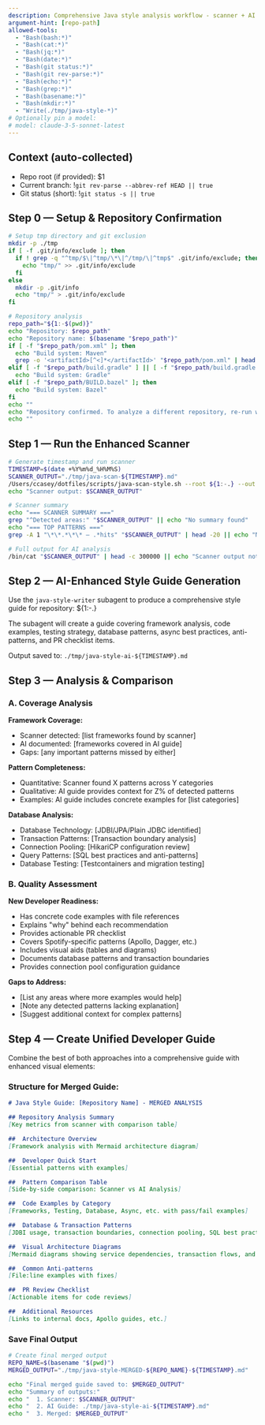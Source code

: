 ```yaml
---
description: Comprehensive Java style analysis workflow - scanner + AI analysis + comparison + examples, with timestamped output for backend developers.
argument-hint: [repo-path]
allowed-tools:
  - "Bash(bash:*)"
  - "Bash(cat:*)"
  - "Bash(jq:*)"
  - "Bash(date:*)"
  - "Bash(git status:*)"
  - "Bash(git rev-parse:*)"
  - "Bash(echo:*)"
  - "Bash(grep:*)"
  - "Bash(basename:*)"
  - "Bash(mkdir:*)"
  - "Write(./tmp/java-style-*)"
# Optionally pin a model:
# model: claude-3-5-sonnet-latest
---
```


## Context (auto-collected)

- Repo root (if provided): $1
- Current branch: !`git rev-parse --abbrev-ref HEAD || true`
- Git status (short): !`git status -s || true`

## Step 0 — Setup & Repository Confirmation

```bash
# Setup tmp directory and git exclusion
mkdir -p ./tmp
if [ -f .git/info/exclude ]; then
  if ! grep -q "^tmp/$\|^tmp/\*\|^/tmp/\|^tmp$" .git/info/exclude; then
    echo "tmp/" >> .git/info/exclude
  fi
else
  mkdir -p .git/info
  echo "tmp/" > .git/info/exclude
fi

# Repository analysis
repo_path="${1:-$(pwd)}"
echo "Repository: $repo_path"
echo "Repository name: $(basename "$repo_path")"
if [ -f "$repo_path/pom.xml" ]; then
  echo "Build system: Maven"
  grep -o '<artifactId>[^<]*</artifactId>' "$repo_path/pom.xml" | head -1 | sed 's/<[^>]*>//g' | xargs -I {} echo "Artifact: {}"
elif [ -f "$repo_path/build.gradle" ] || [ -f "$repo_path/build.gradle.kts" ]; then
  echo "Build system: Gradle"
elif [ -f "$repo_path/BUILD.bazel" ]; then
  echo "Build system: Bazel"
fi
echo ""
echo "Repository confirmed. To analyze a different repository, re-run with: @ai/prompts/java-style-compare.md /path/to/repo"
echo ""
```

## Step 1 — Run the Enhanced Scanner

```bash
# Generate timestamp and run scanner
TIMESTAMP=$(date +%Y%m%d_%H%M%S)
SCANNER_OUTPUT="./tmp/java-scan-${TIMESTAMP}.md"
/Users/ccasey/dotfiles/scripts/java-scan-style.sh --root ${1:-.} --out "$SCANNER_OUTPUT" || true
echo "Scanner output: $SCANNER_OUTPUT"

# Scanner summary
echo "=== SCANNER SUMMARY ==="
grep "^Detected areas:" "$SCANNER_OUTPUT" || echo "No summary found"
echo "=== TOP PATTERNS ==="
grep -A 1 "\*\*.*\*\* — .*hits" "$SCANNER_OUTPUT" | head -20 || echo "No patterns found"

# Full output for AI analysis
/bin/cat "$SCANNER_OUTPUT" | head -c 300000 || echo "Scanner output not found"
```

## Step 2 — AI-Enhanced Style Guide Generation

Use the `java-style-writer` subagent to produce a comprehensive style guide for repository: ${1:-.}

The subagent will create a guide covering framework analysis, code examples, testing strategy, database patterns, async best practices, anti-patterns, and PR checklist items.

Output saved to: `./tmp/java-style-ai-${TIMESTAMP}.md`

## Step 3 — Analysis & Comparison

### A. Coverage Analysis

**Framework Coverage:**
- Scanner detected: [list frameworks found by scanner]
- AI documented: [frameworks covered in AI guide]
- Gaps: [any important patterns missed by either]

**Pattern Completeness:**
- Quantitative: Scanner found X patterns across Y categories
- Qualitative: AI guide provides context for Z% of detected patterns
- Examples: AI guide includes concrete examples for [list categories]

**Database Analysis:**
- Database Technology: [JDBI/JPA/Plain JDBC identified]
- Transaction Patterns: [Transaction boundary analysis]
- Connection Pooling: [HikariCP configuration review]
- Query Patterns: [SQL best practices and anti-patterns]
- Database Testing: [Testcontainers and migration testing]

### B. Quality Assessment

**New Developer Readiness:**
- Has concrete code examples with file references
- Explains "why" behind each recommendation
- Provides actionable PR checklist
- Covers Spotify-specific patterns (Apollo, Dagger, etc.)
- Includes visual aids (tables and diagrams)
- Documents database patterns and transaction boundaries
- Provides connection pool configuration guidance

**Gaps to Address:**
- [List any areas where more examples would help]
- [Note any detected patterns lacking explanation]
- [Suggest additional context for complex patterns]

## Step 4 — Create Unified Developer Guide

Combine the best of both approaches into a comprehensive guide with enhanced visual elements:

### Structure for Merged Guide:
```markdown
# Java Style Guide: [Repository Name] - MERGED ANALYSIS

## Repository Analysis Summary
[Key metrics from scanner with comparison table]

##  Architecture Overview
[Framework analysis with Mermaid architecture diagram]

##  Developer Quick Start
[Essential patterns with examples]

##  Pattern Comparison Table
[Side-by-side comparison: Scanner vs AI Analysis]

##  Code Examples by Category
[Frameworks, Testing, Database, Async, etc. with pass/fail examples]

##  Database & Transaction Patterns
[JDBI usage, transaction boundaries, connection pooling, SQL best practices]

##  Visual Architecture Diagrams
[Mermaid diagrams showing service dependencies, transaction flows, and connection pools]

##  Common Anti-patterns
[File:line examples with fixes]

##  PR Review Checklist
[Actionable items for code reviews]

##  Additional Resources
[Links to internal docs, Apollo guides, etc.]
```

### Save Final Output

```bash
# Create final merged output
REPO_NAME=$(basename "$(pwd)")
MERGED_OUTPUT="./tmp/java-style-MERGED-${REPO_NAME}-${TIMESTAMP}.md"

echo "Final merged guide saved to: $MERGED_OUTPUT"
echo "Summary of outputs:"
echo "  1. Scanner: $SCANNER_OUTPUT"
echo "  2. AI Guide: ./tmp/java-style-ai-${TIMESTAMP}.md"
echo "  3. Merged: $MERGED_OUTPUT"
```
